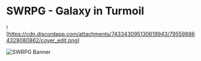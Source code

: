 # SWRPG - Galaxy in Turmoil

![https://cdn.discordapp.com/attachments/743343095130619943/795598864329080862/cover_edit.png]

![SWRPG Banner](https://cdn.discordapp.com/attachments/743343095130619943/795598864329080862/cover_edit.png "SWRPG Banner")
